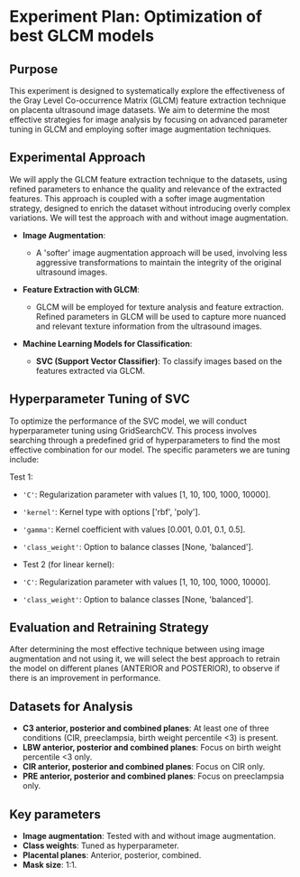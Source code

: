 # **Experiment Plan: Optimization of best GLCM models**

## **Purpose**
This experiment is designed to systematically explore the effectiveness of the Gray Level Co-occurrence Matrix (GLCM) feature extraction technique on placenta ultrasound image datasets. We aim to determine the most effective strategies for image analysis by focusing on advanced parameter tuning in GLCM and employing softer image augmentation techniques.

## **Experimental Approach**
We will apply the GLCM feature extraction technique to the datasets, using refined parameters to enhance the quality and relevance of the extracted features. This approach is coupled with a softer image augmentation strategy, designed to enrich the dataset without introducing overly complex variations. We will test the approach with and without image augmentation.

- **Image Augmentation**:
  - A 'softer' image augmentation approach will be used, involving less aggressive transformations to maintain the integrity of the original ultrasound images.

- **Feature Extraction with GLCM**:
  - GLCM will be employed for texture analysis and feature extraction. Refined parameters in GLCM will be used to capture more nuanced and relevant texture information from the ultrasound images.

- **Machine Learning Models for Classification**:
  - **SVC (Support Vector Classifier)**: To classify images based on the features extracted via GLCM.

## **Hyperparameter Tuning of SVC**
To optimize the performance of the SVC model, we will conduct hyperparameter tuning using GridSearchCV. This process involves searching through a predefined grid of hyperparameters to find the most effective combination for our model. The specific parameters we are tuning include:

Test 1:
- `'C'`: Regularization parameter with values [1, 10, 100, 1000, 10000].
- `'kernel'`: Kernel type with options ['rbf', 'poly'].
- `'gamma'`: Kernel coefficient with values [0.001, 0.01, 0.1, 0.5].
- `'class_weight'`: Option to balance classes [None, 'balanced'].

- Test 2 (for linear kernel):
- `'C'`: Regularization parameter with values [1, 10, 100, 1000, 10000].
- `'class_weight'`: Option to balance classes [None, 'balanced'].

## **Evaluation and Retraining Strategy**
After determining the most effective technique between using image augmentation and not using it, we will select the best approach to retrain the model on different planes (ANTERIOR and POSTERIOR), to observe if there is an improvement in performance.

## **Datasets for Analysis**
- **C3 anterior, posterior and combined planes**: At least one of three conditions (CIR, preeclampsia, birth weight percentile <3) is present.
- **LBW anterior, posterior and combined planes**: Focus on birth weight percentile <3 only.
- **CIR anterior, posterior and combined planes**: Focus on CIR only.
- **PRE anterior, posterior and combined planes**: Focus on preeclampsia only.

## **Key parameters**
- **Image augmentation**: Tested with and without image augmentation.
- **Class weights**: Tuned as hyperparameter.
- **Placental planes**: Anterior, posterior, combined.
- **Mask size**: 1:1.
